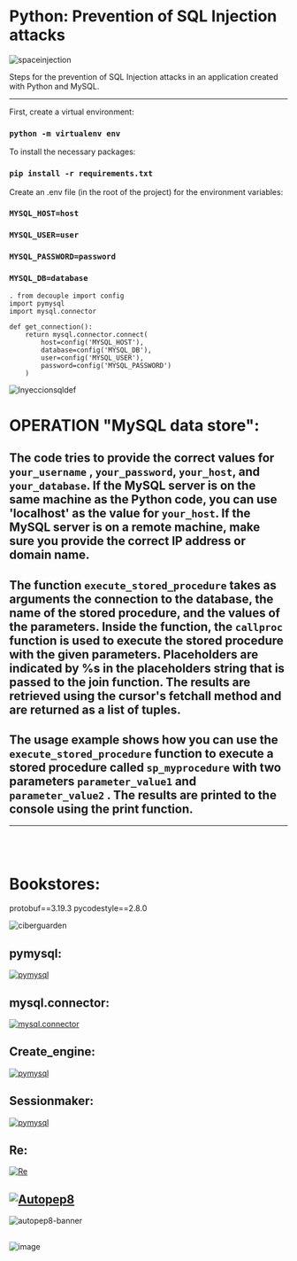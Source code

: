 # Python: Prevention of SQL Injection attacks
![spaceinjection](https://user-images.githubusercontent.com/90658763/183930258-9bf68857-712c-49fa-85ae-b468ca17e2fc.gif)

Steps for the prevention of SQL Injection attacks in an application created with Python and MySQL.

<hr/>

First, create a virtual environment:
### `python -m virtualenv env`

To install the necessary packages:
### `pip install -r requirements.txt`

Create an .env file (in the root of the project) for the environment variables:

### `MYSQL_HOST=host`
### `MYSQL_USER=user`
### `MYSQL_PASSWORD=password`
### `MYSQL_DB=database`

```console
. from decouple import config
import pymysql
import mysql.connector

def get_connection():
    return mysql.connector.connect(
        host=config('MYSQL_HOST'),        
        database=config('MYSQL_DB'),
        user=config('MYSQL_USER'),
        password=config('MYSQL_PASSWORD')
    )
```

![Inyeccionsqldef](https://user-images.githubusercontent.com/90658763/183928503-53df4acb-6de0-486f-b41a-f8a1335374a8.png)

# OPERATION "MySQL data store":

## The code tries to provide the correct values ​​for ```your_username``` , ```your_password```, ```your_host```, and ```your_database```. If the MySQL server is on the same machine as the Python code, you can use 'localhost' as the value for ```your_host```. If the MySQL server is on a remote machine, make sure you provide the correct IP address or domain name.

## The function ```execute_stored_procedure``` takes as arguments the connection to the database, the name of the stored procedure, and the values ​​of the parameters. Inside the function, the ```callproc``` function is used to execute the stored procedure with the given parameters. Placeholders are indicated by %s in the placeholders string that is passed to the join function. The results are retrieved using the cursor's fetchall method and are returned as a list of tuples.

## The usage example shows how you can use the ```execute_stored_procedure``` function to execute a stored procedure called ```sp_myprocedure``` with two parameters ```parameter_value1``` and ```parameter_value2``` . The results are printed to the console using the print function.

<hr/>

<br/><br/>

# Bookstores:

protobuf==3.19.3
pycodestyle==2.8.0

![ciberguarden](https://github.com/DESTHUbb/Defense-against-SQL-injection-attacks-with-Python/assets/90658763/88f2b448-0305-4b55-b94b-acb9365ebb71)


## pymysql:
 [![pymysql ](https://user-images.githubusercontent.com/90658763/232776563-2dfbe1b5-8dd3-4cab-9446-1c2f99bb2049.png)](https://pypi.org/project/pymysql/)

## mysql.connector:
[![mysql.connector](https://user-images.githubusercontent.com/90658763/232777656-87133a22-8239-4796-91b8-ca535c452000.png)](https://www.mysql.com/products/connector/)

## Create_engine:
 [![pymysql ](https://user-images.githubusercontent.com/90658763/236939383-c72bff9e-033e-4116-be80-4c9fc6acd797.png)](https://docs.sqlalchemy.org/en/20/core/engines.html)
 
## Sessionmaker:
 [![pymysql ](https://user-images.githubusercontent.com/90658763/236940458-55217f51-b276-4f63-bd71-a1cc460cb7e4.png)](https://docs.sqlalchemy.org/en/20/orm/session_basics.html)

## Re:

 [![Re](https://user-images.githubusercontent.com/90658763/236941506-7f8d03a1-8743-4238-b24d-9dc6ece7d9b3.png)](https://docs.python.org/3/library/re.html)

## [![Autopep8](Autopep8)](https://pypi.org/project/autopep8/)
![autopep8-banner](https://github.com/DESTHUbb/Defense-against-SQL-injection-attacks-with-Python/assets/90658763/e3d83e43-7520-467d-bb3d-1a493f006202)

## 

![image](https://github.com/DESTHUbb/Defense-against-SQL-injection-attacks-with-Python/assets/90658763/e15c0278-ae2d-48e4-9b68-4f30dde53c17)



